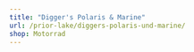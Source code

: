 ```yaml
---
title: "Digger's Polaris & Marine"
url: /prior-lake/diggers-polaris-und-marine/
shop: Motorrad
---
```

